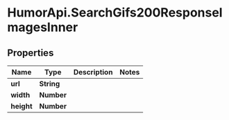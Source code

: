 # HumorApi.SearchGifs200ResponseImagesInner

## Properties

Name | Type | Description | Notes
------------ | ------------- | ------------- | -------------
**url** | **String** |  | 
**width** | **Number** |  | 
**height** | **Number** |  | 


